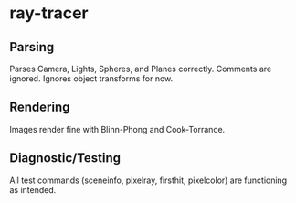# ray-tracer

## Parsing
Parses Camera, Lights, Spheres, and Planes correctly. Comments are ignored. Ignores object transforms for now.

## Rendering
Images render fine with Blinn-Phong and Cook-Torrance.

## Diagnostic/Testing
All test commands (sceneinfo, pixelray, firsthit, pixelcolor) are functioning as intended.

